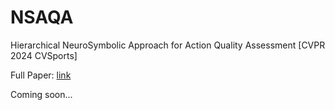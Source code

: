 # NSAQA

Hierarchical NeuroSymbolic Approach for Action Quality Assessment [CVPR 2024 CVSports]

Full Paper: [link](https://arxiv.org/abs/2403.13798)

Coming soon...
